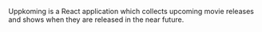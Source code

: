 Uppkoming is a React application which collects upcoming movie releases and shows when they are released in the near future.
